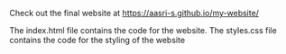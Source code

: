 Check out the final website at https://aasri-s.github.io/my-website/

The index.html file contains the code for the website.
The styles.css file contains the code for the styling of the website
